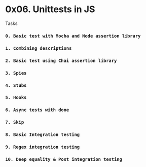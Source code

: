 # 0x06. Unittests in JS
Tasks
### `0. Basic test with Mocha and Node assertion library`
### `1. Combining descriptions`
### `2. Basic test using Chai assertion library`
### `3. Spies`
### `4. Stubs`
### `5. Hooks`
### `6. Async tests with done`
### `7. Skip`
### `8. Basic Integration testing`
### `9. Regex integration testing`
### `10. Deep equality & Post integration testing`
